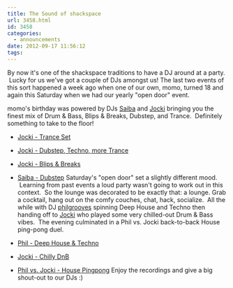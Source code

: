 ```yaml
---
title: The Sound of shackspace
url: 3458.html
id: 3458
categories:
  - announcements
date: 2012-09-17 11:56:12
tags:
---
```


By now it's one of the shackspace traditions to have a DJ around at a party.  Lucky for us we've got a couple of DJs amongst us!
The last two events of this sort happened a week ago when one of our own, momo, turned 18 and again this Saturday when we had our yearly "open door" event.

momo's birthday was powered by DJs [Saiba](https://twitter.com/layer1gfx) and [Jocki](https://twitter.com/dop3j0e) bringing you the finest mix of Drum &amp; Bass, Blips &amp; Breaks, Dubstep, and Trance.  Definitely something to take to the floor!

*   [Jocki - Trance Set](http://dojoe.net/mixes/momo18/01%20-%20Jocki%20-%20Trance%20Set.mp3)
*   [Jocki - Dubstep, Techno, more Trance](http://dojoe.net/mixes/momo18/02%20-%20Jocki%20-%20Dubstep,%20Techno,%20more%20Trance.mp3)
*   [Jocki - Blips &amp; Breaks](http://dojoe.net/mixes/momo18/03%20-%20Jocki%20-%20Blips%20&amp;%20Breaks.mp3)
*   [Saiba - Dubstep](http://dojoe.net/mixes/momo18/04%20-%20Saiba%20-%20Dubstep%20Set.mp3)
Saturday's "open door" set a slightly different mood.  Learning from past events a loud party wasn't going to work out in this context.  So the lounge was decorated to be exactly that: a lounge.
Grab a cocktail, hang out on the comfy couches, chat, hack, socialize.  All the while with DJ [philgrooves](https://twitter.com/philgrooves) spinning Deep House and Techno then handing off to [Jocki](https://twitter.com/dop3j0e) who played some very chilled-out Drum &amp; Bass vibes.  The evening culminated in a Phil vs. Jocki back-to-back House ping-pong duel.

*   [Phil - Deep House &amp; Techno](http://dojoe.net/mixes/tdot12/01%20-%20Phil%20-%20Deep%20House%20&amp;%20Techno%20Set.mp3)
*   [Jocki - Chilly DnB](http://dojoe.net/mixes/tdot12/02%20-%20Jocki%20-%20Chilly%20DnB%20Set.mp3)
*   [Phil vs. Jocki - House Pingpong](http://dojoe.net/mixes/tdot12/03%20-%20Phil%20vs.%20Jocki%20-%20House%20Pingpong.mp3)
Enjoy the recordings and give a big shout-out to our DJs :)